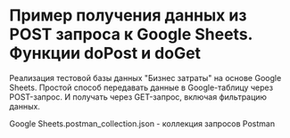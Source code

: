 # Пример получения данных из POST запроса к Google Sheets. Функции doPost и doGet

Реализация тестовой базы данных "Бизнес затраты" на основе Google Sheets. Простой способ передавать данные в Google-таблицу через POST-запрос. И получать через GET-запрос, включая фильтрацию данных. 

Google Sheets.postman_collection.json - коллекция запросов Postman
